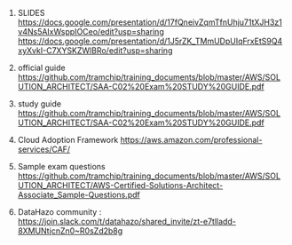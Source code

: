 1. SLIDES   
      https://docs.google.com/presentation/d/17fQneivZqmTfnUhju71tXJH3z1v4Ns5AIxWsppIOCeo/edit?usp=sharing
      https://docs.google.com/presentation/d/1J5rZK_TMmUDpUIqFrxEtS9Q4xyXvkI-C7XYSKZWlBRo/edit?usp=sharing
      
3. official guide https://github.com/tramchip/training_documents/blob/master/AWS/SOLUTION_ARCHITECT/SAA-C02%20Exam%20STUDY%20GUIDE.pdf
4. study guide https://github.com/tramchip/training_documents/blob/master/AWS/SOLUTION_ARCHITECT/SAA-C02%20Exam%20STUDY%20GUIDE.pdf
5. Cloud Adoption Framework https://aws.amazon.com/professional-services/CAF/
6. Sample exam questions https://github.com/tramchip/training_documents/blob/master/AWS/SOLUTION_ARCHITECT/AWS-Certified-Solutions-Architect-Associate_Sample-Questions.pdf
7. DataHazo community : https://join.slack.com/t/datahazo/shared_invite/zt-e7tlladd-8XMUNtjcnZn0~R0sZd2b8g

